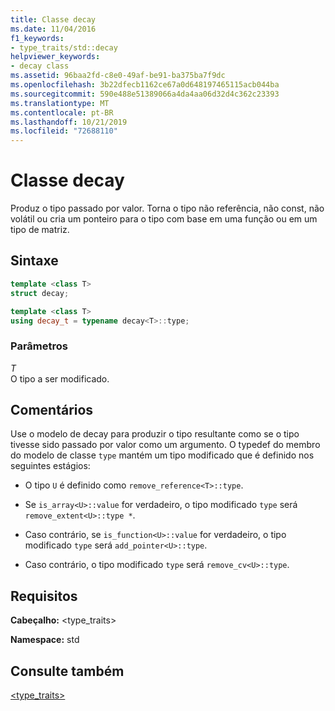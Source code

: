 ```yaml
---
title: Classe decay
ms.date: 11/04/2016
f1_keywords:
- type_traits/std::decay
helpviewer_keywords:
- decay class
ms.assetid: 96baa2fd-c8e0-49af-be91-ba375ba7f9dc
ms.openlocfilehash: 3b22dfecb1162ce67a0d648197465115acb044ba
ms.sourcegitcommit: 590e488e51389066a4da4aa06d32d4c362c23393
ms.translationtype: MT
ms.contentlocale: pt-BR
ms.lasthandoff: 10/21/2019
ms.locfileid: "72688110"
---
```

# <a name="decay-class"></a>Classe decay

Produz o tipo passado por valor. Torna o tipo não referência, não const, não volátil ou cria um ponteiro para o tipo com base em uma função ou em um tipo de matriz.

## <a name="syntax"></a>Sintaxe

```cpp
template <class T>
struct decay;

template <class T>
using decay_t = typename decay<T>::type;
```

### <a name="parameters"></a>Parâmetros

*T* \
O tipo a ser modificado.

## <a name="remarks"></a>Comentários

Use o modelo de decay para produzir o tipo resultante como se o tipo tivesse sido passado por valor como um argumento. O typedef do membro do modelo de classe `type` mantém um tipo modificado que é definido nos seguintes estágios:

- O tipo `U` é definido como `remove_reference<T>::type`.

- Se `is_array<U>::value` for verdadeiro, o tipo modificado `type` será `remove_extent<U>::type *`.

- Caso contrário, se `is_function<U>::value` for verdadeiro, o tipo modificado `type` será `add_pointer<U>::type`.

- Caso contrário, o tipo modificado `type` será `remove_cv<U>::type`.

## <a name="requirements"></a>Requisitos

**Cabeçalho:** \<type_traits>

**Namespace:** std

## <a name="see-also"></a>Consulte também

[<type_traits>](../standard-library/type-traits.md)
